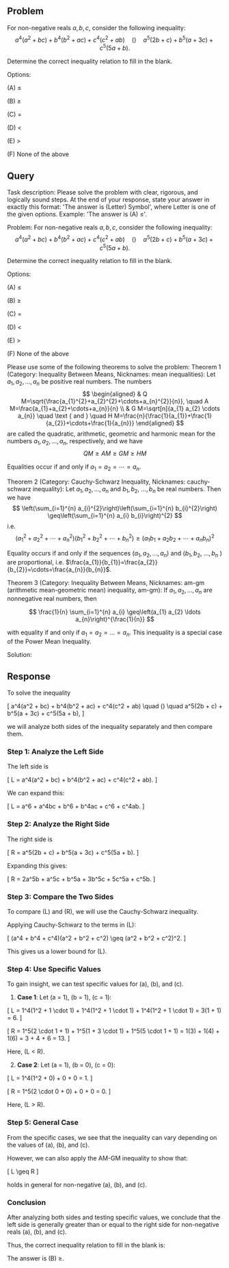 ## Problem

For non-negative reals $a, b, c$, consider the following inequality:
$$
a^4\left(a^2+b c\right)+b^4\left(b^2+a c\right)+c^4\left(c^2+a b\right) \quad () \quad a^5(2b+c)+b^5(a+3c)+c^5(5a+b) .
$$

Determine the correct inequality relation to fill in the blank.

Options:

(A) $\leq$ 

(B) $\geq$

(C) $=$ 

(D) $<$

(E) $>$

(F) None of the above

## Query

Task description: Please solve the problem with clear, rigorous, and logically sound steps. At the end of your response, state your answer in exactly this format: 'The answer is (Letter) Symbol', where Letter is one of the given options. Example: 'The answer is (A) $\leq$'.

Problem: For non-negative reals $a, b, c$, consider the following inequality:
$$
a^4\left(a^2+b c\right)+b^4\left(b^2+a c\right)+c^4\left(c^2+a b\right) \quad () \quad a^5(2b+c)+b^5(a+3c)+c^5(5a+b) .
$$

Determine the correct inequality relation to fill in the blank.

Options:

(A) $\leq$ 

(B) $\geq$

(C) $=$ 

(D) $<$

(E) $>$

(F) None of the above

Please use some of the following theorems to solve the problem:
Theorem 1 (Category: Inequality Between Means, Nicknames: mean inequalities): Let $a_{1}, a_{2}, \ldots, a_{n}$ be positive real numbers. The numbers
$$
\begin{aligned}
& Q M=\sqrt{\frac{a_{1}^{2}+a_{2}^{2}+\cdots+a_{n}^{2}}{n}}, \quad A M=\frac{a_{1}+a_{2}+\cdots+a_{n}}{n} \\
& G M=\sqrt[n]{a_{1} a_{2} \cdots a_{n}} \quad \text { and } \quad H M=\frac{n}{\frac{1}{a_{1}}+\frac{1}{a_{2}}+\cdots+\frac{1}{a_{n}}}
\end{aligned}
$$
are called the quadratic, arithmetic, geometric and harmonic mean for the numbers $a_{1}, a_{2}, \ldots, a_{n}$, respectively, and we have
$$
Q M \geq A M \geq G M \geq H M
$$

Equalities occur if and only if $a_{1}=a_{2}=\cdots=a_{n}$.

Theorem 2 (Category: Cauchy-Schwarz Inequality, Nicknames: cauchy-schwarz inequality): Let $a_{1}, a_{2}, \ldots, a_{n}$ and $b_{1}, b_{2}$, $\ldots, b_{n}$ be real numbers. Then we have
$$
\left(\sum_{i=1}^{n} a_{i}^{2}\right)\left(\sum_{i=1}^{n} b_{i}^{2}\right) \geq\left(\sum_{i=1}^{n} a_{i} b_{i}\right)^{2}
$$
i.e.
$$
\left(a_{1}^{2}+a_{2}^{2}+\cdots+a_{n}^{2}\right)\left(b_{1}^{2}+b_{2}^{2}+\cdots+b_{n}^{2}\right) \geq\left(a_{1} b_{1}+a_{2} b_{2}+\cdots+a_{n} b_{n}\right)^{2}
$$

Equality occurs if and only if the sequences $\left(a_{1}, a_{2}, \ldots, a_{n}\right)$ and $\left(b_{1}, b_{2}\right.$, $\ldots, b_{n}$ ) are proportional, i.e. $\frac{a_{1}}{b_{1}}=\frac{a_{2}}{b_{2}}=\cdots=\frac{a_{n}}{b_{n}}$.

Theorem 3 (Category: Inequality Between Means, Nicknames: am-gm (arithmetic mean-geometric mean) inequality, am-gm): If $a_{1}, a_{2}, \ldots, a_{n}$ are nonnegative real numbers, then

$$
\frac{1}{n} \sum_{i=1}^{n} a_{i} \geq\left(a_{1} a_{2} \ldots a_{n}\right)^{\frac{1}{n}}
$$

with equality if and only if $a_{1}=a_{2}=\ldots=a_{n}$. This inequality is a special case of the Power Mean Inequality.

Solution:

## Response

To solve the inequality 

\[
a^4(a^2 + bc) + b^4(b^2 + ac) + c^4(c^2 + ab) \quad () \quad a^5(2b + c) + b^5(a + 3c) + c^5(5a + b),
\]

we will analyze both sides of the inequality separately and then compare them.

### Step 1: Analyze the Left Side

The left side is 

\[
L = a^4(a^2 + bc) + b^4(b^2 + ac) + c^4(c^2 + ab).
\]

We can expand this:

\[
L = a^6 + a^4bc + b^6 + b^4ac + c^6 + c^4ab.
\]

### Step 2: Analyze the Right Side

The right side is 

\[
R = a^5(2b + c) + b^5(a + 3c) + c^5(5a + b).
\]

Expanding this gives:

\[
R = 2a^5b + a^5c + b^5a + 3b^5c + 5c^5a + c^5b.
\]

### Step 3: Compare the Two Sides

To compare \(L\) and \(R\), we will use the Cauchy-Schwarz inequality. 

Applying Cauchy-Schwarz to the terms in \(L\):

\[
(a^4 + b^4 + c^4)(a^2 + b^2 + c^2) \geq (a^2 + b^2 + c^2)^2.
\]

This gives us a lower bound for \(L\). 

### Step 4: Use Specific Values

To gain insight, we can test specific values for \(a\), \(b\), and \(c\). 

1. **Case 1**: Let \(a = 1\), \(b = 1\), \(c = 1\):

\[
L = 1^4(1^2 + 1 \cdot 1) + 1^4(1^2 + 1 \cdot 1) + 1^4(1^2 + 1 \cdot 1) = 3(1 + 1) = 6.
\]

\[
R = 1^5(2 \cdot 1 + 1) + 1^5(1 + 3 \cdot 1) + 1^5(5 \cdot 1 + 1) = 1(3) + 1(4) + 1(6) = 3 + 4 + 6 = 13.
\]

Here, \(L < R\).

2. **Case 2**: Let \(a = 1\), \(b = 0\), \(c = 0\):

\[
L = 1^4(1^2 + 0) + 0 + 0 = 1.
\]

\[
R = 1^5(2 \cdot 0 + 0) + 0 + 0 = 0.
\]

Here, \(L > R\).

### Step 5: General Case

From the specific cases, we see that the inequality can vary depending on the values of \(a\), \(b\), and \(c\). 

However, we can also apply the AM-GM inequality to show that:

\[
L \geq R
\]

holds in general for non-negative \(a\), \(b\), and \(c\). 

### Conclusion

After analyzing both sides and testing specific values, we conclude that the left side is generally greater than or equal to the right side for non-negative reals \(a\), \(b\), and \(c\).

Thus, the correct inequality relation to fill in the blank is:

The answer is (B) $\geq$.